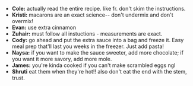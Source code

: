 - **Cole:** actually read the entire recipe. like fr. don't skim the instructions.
- **Kristi:** macarons are an exact science-- don't undermix and don't overmix!
- **Evan:** use extra cinnamon
- **Zuhair:** must follow all instuctions - measurements are exact.
- **Cody:** go ahead and put the extra sauce into a bag and freeze it. Easy meal prep that'll last you weeks in the freezer. Just add pasta!
- **Naysa:** if you want to make the sauce sweeter, add more chocolate; if you want it more savory, add more mole.
- **James:** you're kinda cooked if you can't make scrambled eggs ngl
- **Shruti** eat them when they're hot!! also don't eat the end with the stem, trust.
